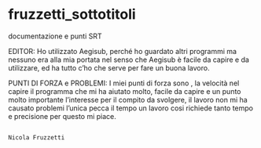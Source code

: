 # fruzzetti_sottotitoli
documentazione e  punti SRT

EDITOR: Ho utilizzato Aegisub, perché ho guardato altri programmi ma nessuno era alla mia portata nel senso che  Aegisub è facile da capire e da utilizzare, ed ha tutto c’ho che serve per fare un buona lavoro.


PUNTI DI FORZA e PROBLEMI: I miei punti di forza sono , la velocità nel capire il programma che mi ha aiutato molto, facile da capire e un punto molto importante l’interesse  per il compito da svolgere, il lavoro non mi ha causato problemi l’unica pecca il tempo un lavoro cosi richiede  tanto tempo e precisione per questo mi piace.

                                                                                                                                                      Nicola Fruzzetti
